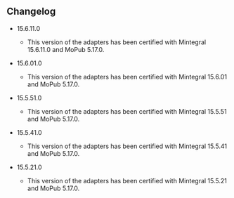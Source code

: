 ## Changelog
  * 15.6.11.0
    * This version of the adapters has been certified with Mintegral 15.6.11.0 and MoPub 5.17.0.

  * 15.6.01.0
    * This version of the adapters has been certified with Mintegral 15.6.01 and MoPub 5.17.0.

  * 15.5.51.0
    * This version of the adapters has been certified with Mintegral 15.5.51 and MoPub 5.17.0.

  * 15.5.41.0
    * This version of the adapters has been certified with Mintegral 15.5.41 and MoPub 5.17.0.

  * 15.5.21.0
    * This version of the adapters has been certified with Mintegral 15.5.21 and MoPub 5.17.0.
